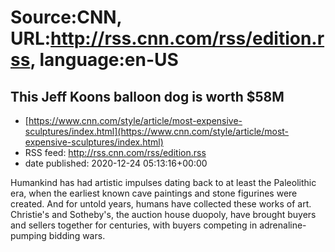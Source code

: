 # Source:CNN, URL:http://rss.cnn.com/rss/edition.rss, language:en-US

## This Jeff Koons balloon dog is worth $58M
 - [https://www.cnn.com/style/article/most-expensive-sculptures/index.html](https://www.cnn.com/style/article/most-expensive-sculptures/index.html)
 - RSS feed: http://rss.cnn.com/rss/edition.rss
 - date published: 2020-12-24 05:13:16+00:00

Humankind has had artistic impulses dating back to at least the Paleolithic era, when the earliest known cave paintings and stone figurines were created. And for untold years, humans have collected these works of art. Christie's and Sotheby's, the auction house duopoly, have brought buyers and sellers together for centuries, with buyers competing in adrenaline-pumping bidding wars.

